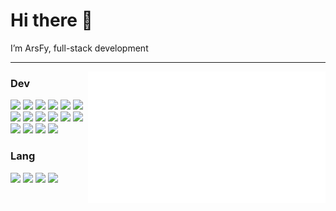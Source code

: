 # Hi there 👋

I’m ArsFy, full-stack development

-----

<img title="ArsFy's GitHub stats" src="https://github.com/ArsFy/github-stats/blob/master/generated/overview.svg" align="right" width="380px" height="210px" />

### Dev
![](https://img.shields.io/badge/Golang-BE-blue)
![](https://img.shields.io/badge/NodeJS-BE-green)
![](https://img.shields.io/badge/Java-BE-orange)
![](https://img.shields.io/badge/C-BE-blue)
![](https://img.shields.io/badge/Kotlin-BE-purple)
![](https://img.shields.io/badge/Python-BE-blue)
![](https://img.shields.io/badge/Shell-SC-yellow)
![](https://img.shields.io/badge/React-FE-blue)
![](https://img.shields.io/badge/Tailwind-FE-cyan)
![](https://img.shields.io/badge/Flutter-AP-blue)
![](https://img.shields.io/badge/Android-AP-green)
![](https://img.shields.io/badge/MySQL-DB-green)
![](https://img.shields.io/badge/PGSQL-DB-blue)
![](https://img.shields.io/badge/Redis-DB-red)
![](https://img.shields.io/badge/Mongo-DB-green)
![](https://img.shields.io/badge/Oracle-DB-red)

### Lang
![](https://img.shields.io/badge/🇬🇧-English-blue)
![](https://img.shields.io/badge/🇭🇰-Cantonese-red)
![](https://img.shields.io/badge/🇨🇳-Mandarin-red)
![](https://img.shields.io/badge/🇯🇵-Japanese-white)
